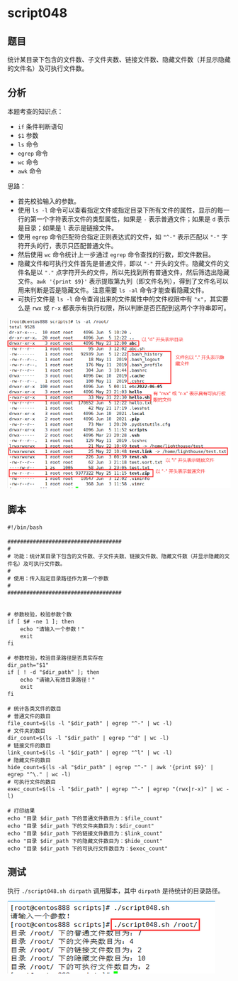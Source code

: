 # script048
## 题目

统计某目录下包含的文件数、子文件夹数、链接文件数、隐藏文件数（并显示隐藏的文件名）及可执行文件数。





## 分析

本题考查的知识点：

- `if` 条件判断语句
- `$1` 参数
- `ls` 命令
- `egrep` 命令
- `wc` 命令
- `awk` 命令

思路：

- 首先校验输入的参数。
- 使用 `ls -l` 命令可以查看指定文件或指定目录下所有文件的属性，显示的每一行的第一个字符表示文件的类型属性，如果是 `-` 表示普通文件；如果是 `d` 表示是目录；如果是 `l` 表示是链接文件。
- 使用 `egrep` 命令匹配符合指定正则表达式的文件，如 `"^-"` 表示匹配以 `"-"` 字符开头的行，表示只匹配普通文件。
- 然后使用 `wc` 命令统计上一步通过 `egrep` 命令查找的行数，即文件数目。
- 隐藏文件和可执行文件首先是普通文件，即以 `"-"` 开头的文件。隐藏文件的文件名是以 `"."` 点字符开头的文件，所以先找到所有普通文件，然后筛选出隐藏文件。`awk '{print $9}'` 表示提取第九列（即文件名列），得到了文件名可以用来判断是否是隐藏文件。注意需要 `ls -al` 命令才能查看隐藏文件。
- 可执行文件是 `ls -l` 命令查询出来的文件属性中的文件权限中有 `"x"`，其实要么是 `rwx` 或 `r-x` 都表示有执行权限，所以判断是否匹配到这两个字符串即可。

![image-20220605122521149](image-script048/image-20220605122521149.png)





## 脚本

```shell
#!/bin/bash

####################################
#
# 功能：统计某目录下包含的文件数、子文件夹数、链接文件数、隐藏文件数（并显示隐藏的文件名）及可执行文件数。
#
# 使用：传入指定目录路径作为第一个参数
#
####################################


# 参数校验，校验参数个数
if [ $# -ne 1 ]; then
    echo "请输入一个参数！"
    exit
fi

# 参数校验，校验目录路径是否真实存在
dir_path="$1"
if [ ! -d "$dir_path" ]; then
    echo "请输入有效目录路径！"
    exit
fi

# 统计各类文件的数目
# 普通文件的数目
file_count=$(ls -l "$dir_path" | egrep "^-" | wc -l)
# 文件夹的数目
dir_count=$(ls -l "$dir_path" | egrep "^d" | wc -l)
# 链接文件的数目
link_count=$(ls -l "$dir_path" | egrep "^l" | wc -l)
# 隐藏文件的数目
hide_count=$(ls -al "$dir_path" | egrep "^-" | awk '{print $9}' | egrep "^\." | wc -l)
# 可执行文件的数目
exec_count=$(ls -l "$dir_path" | egrep "^-" | egrep "(rwx|r-x)" | wc -l)

# 打印结果
echo "目录 $dir_path 下的普通文件数目为：$file_count"
echo "目录 $dir_path 下的文件夹数目为：$dir_count"
echo "目录 $dir_path 下的链接文件数目为：$link_count"
echo "目录 $dir_path 下的隐藏文件数目为：$hide_count"
echo "目录 $dir_path 下的可执行文件数目为：$exec_count"
```





## 测试

执行 `./script048.sh dirpath` 调用脚本，其中 `dirpath` 是待统计的目录路径。

![image-20220605121335244](image-script048/image-20220605121335244.png)

